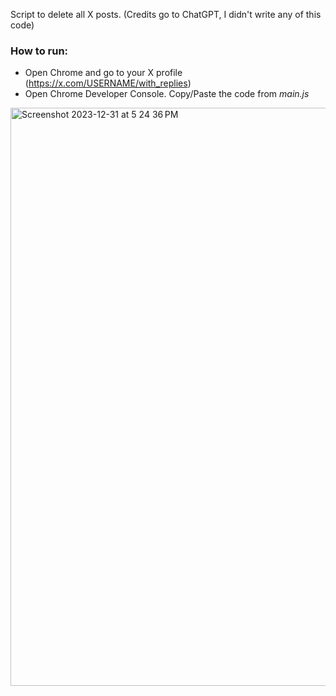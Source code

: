 Script to delete all X posts. (Credits go to ChatGPT, I didn't write any of this code)

### How to run:
- Open Chrome and go to your X profile (https://x.com/USERNAME/with_replies)
- Open Chrome Developer Console. Copy/Paste the code from *main.js*
<img width="925" alt="Screenshot 2023-12-31 at 5 24 36 PM" src="https://github.com/techleadhd/XDelete/assets/61847557/a28c300d-afe0-4626-8fa1-0228a8c617e1">
